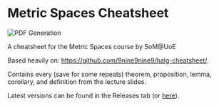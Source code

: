 # Metric Spaces Cheatsheet
![PDF Generation](https://github.com/SziluBe/ms-cheatsheet/actions/workflows/blank.yml/badge.svg)

A cheatsheet for the Metric Spaces course by SoM@UoE

Based heavily on: https://github.com/9nine9nine9/halg-cheatsheet/.

Contains every (save for some repeats) theorem, proposition, lemma, corollary, and definition from the lecture slides.

Latest versions can be found in the Releases tab (or [here](https://github.com/SziluBe/ms-cheatsheet/releases/download/latest/main.pdf)).